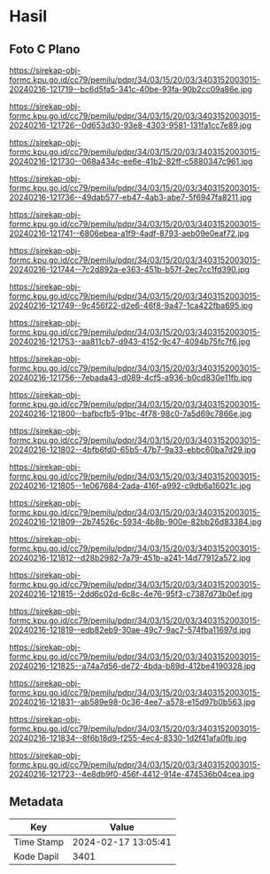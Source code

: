 # Hasil

## Foto C Plano

https://sirekap-obj-formc.kpu.go.id/cc79/pemilu/pdpr/34/03/15/20/03/3403152003015-20240216-121719--bc6d5fa5-341c-40be-93fa-90b2cc09a86e.jpg

https://sirekap-obj-formc.kpu.go.id/cc79/pemilu/pdpr/34/03/15/20/03/3403152003015-20240216-121726--0d653d30-93e8-4303-9581-131fa1cc7e89.jpg

https://sirekap-obj-formc.kpu.go.id/cc79/pemilu/pdpr/34/03/15/20/03/3403152003015-20240216-121730--068a434c-ee6e-41b2-82ff-c5880347c961.jpg

https://sirekap-obj-formc.kpu.go.id/cc79/pemilu/pdpr/34/03/15/20/03/3403152003015-20240216-121736--49dab577-eb47-4ab3-abe7-5f6947fa8211.jpg

https://sirekap-obj-formc.kpu.go.id/cc79/pemilu/pdpr/34/03/15/20/03/3403152003015-20240216-121741--6806ebea-a1f9-4adf-8793-aeb09e0eaf72.jpg

https://sirekap-obj-formc.kpu.go.id/cc79/pemilu/pdpr/34/03/15/20/03/3403152003015-20240216-121744--7c2d892a-e363-451b-b57f-2ec7cc1fd390.jpg

https://sirekap-obj-formc.kpu.go.id/cc79/pemilu/pdpr/34/03/15/20/03/3403152003015-20240216-121749--9c456f22-d2e6-46f8-9a47-1ca422fba695.jpg

https://sirekap-obj-formc.kpu.go.id/cc79/pemilu/pdpr/34/03/15/20/03/3403152003015-20240216-121753--aa811cb7-d943-4152-9c47-4094b75fc7f6.jpg

https://sirekap-obj-formc.kpu.go.id/cc79/pemilu/pdpr/34/03/15/20/03/3403152003015-20240216-121756--7ebada43-d089-4cf5-a936-b0cd830e11fb.jpg

https://sirekap-obj-formc.kpu.go.id/cc79/pemilu/pdpr/34/03/15/20/03/3403152003015-20240216-121800--bafbcfb5-91bc-4f78-98c0-7a5d69c7866e.jpg

https://sirekap-obj-formc.kpu.go.id/cc79/pemilu/pdpr/34/03/15/20/03/3403152003015-20240216-121802--4bfb6fd0-65b5-47b7-9a33-ebbc60ba7d29.jpg

https://sirekap-obj-formc.kpu.go.id/cc79/pemilu/pdpr/34/03/15/20/03/3403152003015-20240216-121805--1e067684-2ada-416f-a992-c9db6a16021c.jpg

https://sirekap-obj-formc.kpu.go.id/cc79/pemilu/pdpr/34/03/15/20/03/3403152003015-20240216-121809--2b74526c-5934-4b8b-900e-82bb26d83384.jpg

https://sirekap-obj-formc.kpu.go.id/cc79/pemilu/pdpr/34/03/15/20/03/3403152003015-20240216-121812--d28b2982-7a79-451b-a241-14d77912a572.jpg

https://sirekap-obj-formc.kpu.go.id/cc79/pemilu/pdpr/34/03/15/20/03/3403152003015-20240216-121815--2dd6c02d-6c8c-4e76-95f3-c7387d73b0ef.jpg

https://sirekap-obj-formc.kpu.go.id/cc79/pemilu/pdpr/34/03/15/20/03/3403152003015-20240216-121819--edb82eb9-30ae-49c7-9ac7-574fba11697d.jpg

https://sirekap-obj-formc.kpu.go.id/cc79/pemilu/pdpr/34/03/15/20/03/3403152003015-20240216-121825--a74a7d56-de72-4bda-b89d-412be4190328.jpg

https://sirekap-obj-formc.kpu.go.id/cc79/pemilu/pdpr/34/03/15/20/03/3403152003015-20240216-121831--ab589e98-0c36-4ee7-a578-e15d97b0b563.jpg

https://sirekap-obj-formc.kpu.go.id/cc79/pemilu/pdpr/34/03/15/20/03/3403152003015-20240216-121834--8f6b18d9-f255-4ec4-8330-1d2f41afa0fb.jpg

https://sirekap-obj-formc.kpu.go.id/cc79/pemilu/pdpr/34/03/15/20/03/3403152003015-20240216-121723--4e8db9f0-456f-4412-914e-474536b04cea.jpg


## Metadata

| Key        | Value               |
| ---------- | ------------------- |
| Time Stamp | 2024-02-17 13:05:41 |
| Kode Dapil | 3401                |



